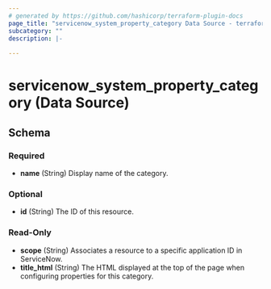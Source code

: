 ```yaml
---
# generated by https://github.com/hashicorp/terraform-plugin-docs
page_title: "servicenow_system_property_category Data Source - terraform-provider-servicenow"
subcategory: ""
description: |-
  
---
```


# servicenow_system_property_category (Data Source)





<!-- schema generated by tfplugindocs -->
## Schema

### Required

- **name** (String) Display name of the category.

### Optional

- **id** (String) The ID of this resource.

### Read-Only

- **scope** (String) Associates a resource to a specific application ID in ServiceNow.
- **title_html** (String) The HTML displayed at the top of the page when configuring properties for this category.



